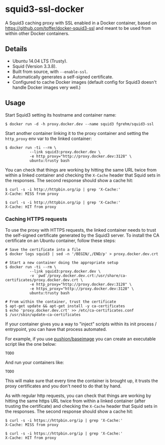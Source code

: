 # squid3-ssl-docker

A Squid3 caching proxy with SSL enabled in a Docker container, based on
https://github.com/toffer/docker-squid3-ssl and meant to be used from within
other Docker containers.

## Details

* Ubuntu 14.04 LTS (Trusty).
* Squid (Version 3.3.8).
* Built from source, with `--enable-ssl`.
* Automatically generates a self-signed certificate.
* Configured to cache Docker images (default config for Squid3 doesn't handle
  Docker images very well.)

## Usage

Start Squid3 setting its hostname and container name:

```
$ docker run -d -h proxy.docker.dev --name squid3 fgrehm/squid3-ssl
```

Start another container linking it to the proxy container and setting the
`http_proxy` env var to the linked container:

```
$ docker run -ti --rm \
           --link squid3:proxy.docker.dev \
           -e http_proxy="http://proxy.docker.dev:3128" \
           ubuntu:trusty bash
```

You can check that things are working by hitting the same URL twice from within
a linked container and checking the `X-Cache` header that Squid sets in the
responses. The second response should show a cache hit:

```
$ curl -s -i http://httpbin.org/ip | grep 'X-Cache:'
X-Cache: MISS from proxy

$ curl -s -i http://httpbin.org/ip | grep 'X-Cache:'
X-Cache: HIT from proxy
```

### Caching HTTPS requests

To use the proxy with HTTPS requests, the linked container needs to trust the
self-signed certificate generated by the Squid3 server. To install the CA
certificate on an Ubuntu container, follow these steps:

```
# Save the certificate into a file
$ docker logs squid3 | sed -n '/BEGIN/,/END/p' > proxy.docker.dev.crt

# Start a new container doing the appropriate setup
$ docker run -ti --rm \
           --link squid3:proxy.docker.dev \
           -v `pwd`/proxy.docker.dev.crt:/usr/share/ca-certificates/proxy.docker.dev.crt \
           -e http_proxy="http://proxy.docker.dev:3128" \
           -e https_proxy="http://proxy.docker.dev:3128" \
           ubuntu:trusty bash

# From within the container, trust the certificate
$ apt-get update && apt-get install -y ca-certificates
$ echo 'proxy.docker.dev.crt' >> /etc/ca-certificates.conf
$ /usr/sbin/update-ca-certificates
```

If your container gives you a way to "inject" scripts within its init process /
entrypoint, you can have that process automated.

For example, if you use [pushion/baseimage](https://github.com/phusion/baseimage-docker)
you can create an executable script like the one below:

```
TODO
```

And run your containers like:

```
TODO
```

This will make sure that every time the container is brought up, it trusts the
proxy certificates and you don't need to do that by hand.

As with regular http requests, you can check that things are working by hitting
the same https URL twice from within a linked container (after trusting the
certificate) and checking the `X-Cache` header that Squid sets in the responses.
The second response should show a cache hit:

```
$ curl -s -i https://httpbin.org/ip | grep 'X-Cache:'
X-Cache: MISS from proxy

$ curl -s -i https://httpbin.org/ip | grep 'X-Cache:'
X-Cache: HIT from proxy
```
